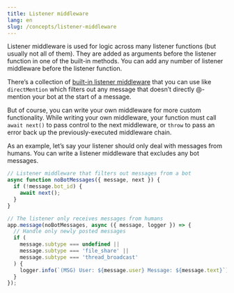 ```yaml
---
title: Listener middleware
lang: en
slug: /concepts/listener-middleware
---
```


Listener middleware is used for logic across many listener functions (but usually not all of them). They are added as arguments before the listener function in one of the built-in methods. You can add any number of listener middleware before the listener function.

There’s a collection of [built-in listener middleware](/reference#built-in-listener-middleware-functions) that you can use like `directMention` which filters out any message that doesn’t directly @-mention your bot at the start of a message.

But of course, you can write your own middleware for more custom functionality. While writing your own middleware, your function must call `await next()` to pass control to the next middleware, or `throw` to pass an error back up the previously-executed middleware chain.

As an example, let’s say your listener should only deal with messages from humans. You can write a listener middleware that excludes any bot messages.

```javascript
// Listener middleware that filters out messages from a bot
async function noBotMessages({ message, next }) {
  if (!message.bot_id) {
    await next();
  }
}

// The listener only receives messages from humans
app.message(noBotMessages, async ({ message, logger }) => {
  // Handle only newly posted messages
  if (
    message.subtype === undefined ||
    message.subtype === 'file_share' ||
    message.subtype === 'thread_broadcast'
  ) {
    logger.info(`(MSG) User: ${message.user} Message: ${message.text}`);
  }
});
```
